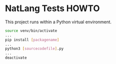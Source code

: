 # NatLang Tests HOWTO #

This project runs within a Python virtual environment.

```bash
source venv/bin/activate
...
pip install [packagename]
...
python3 [sourcecodefile].py
...
deactivate
```
